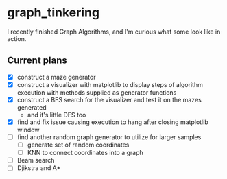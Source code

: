 # graph_tinkering
I recently finished Graph Algorithms, and I'm curious what some look like in action.

## Current plans
- [x] construct a maze generator
- [x] construct a visualizer with matplotlib to display steps of algorithm execution with methods supplied as generator functions
- [x] construct a BFS search for the visualizer and test it on the mazes generated
   - and it's little DFS too
- [x] find and fix issue causing execution to hang after closing matplotlib window
- [ ] find another random graph generator to utilize for larger samples
   - [ ] generate set of random coordinates
   - [ ] KNN to connect coordinates into a graph
- [ ] Beam search
- [ ] Djikstra and A*
